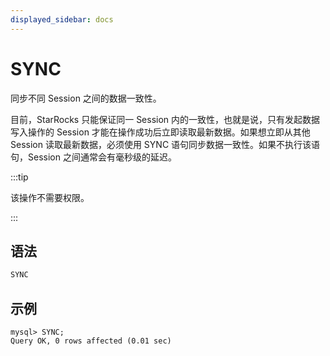 ```yaml
---
displayed_sidebar: docs
---
```


# SYNC

同步不同 Session 之间的数据一致性。

目前，StarRocks 只能保证同一 Session 内的一致性，也就是说，只有发起数据写入操作的 Session 才能在操作成功后立即读取最新数据。如果想立即从其他 Session 读取最新数据，必须使用 SYNC 语句同步数据一致性。如果不执行该语句，Session 之间通常会有毫秒级的延迟。

:::tip

该操作不需要权限。

:::

## 语法

```SQL
SYNC
```

## 示例

```Plain
mysql> SYNC;
Query OK, 0 rows affected (0.01 sec)
```

